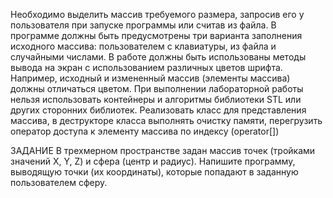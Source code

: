 Необходимо выделить массив требуемого размера, запросив его у пользователя
при запуске программы или считав из файла. В программе должны быть
предусмотрены три варианта заполнения исходного массива: пользователем с
клавиатуры, из файла и случайными числами.
В работе должны быть использованы методы вывода на экран с
использованием различных цветов шрифта. Например, исходный и измененный
массив (элементы массива) должны отличаться цветом.
При выполнении лабораторной работы нельзя использовать контейнеры и
алгоритмы библиотеки STL или других сторонних библиотек.
Реализовать класс для представления массива, в деструкторе класса
выполнять очистку памяти, перегрузить оператор доступа к элементу массива по
индексу (operator[])

ЗАДАНИЕ
В трехмерном пространстве задан массив точек (тройками значений X, Y, Z) и
сфера (центр и радиус). Напишите программу, выводящую точки (их
координаты), которые попадают в заданную пользователем сферу.

